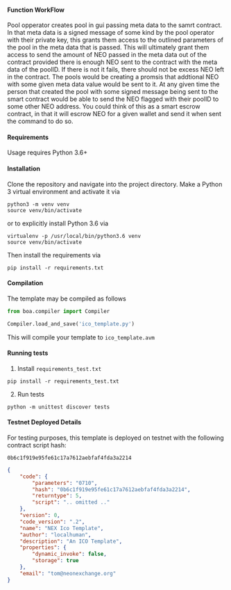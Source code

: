 #### Function WorkFlow

Pool opperator creates pool in gui passing meta data to the samrt contract. In that meta data is a signed message of some kind by the pool operator with their private key, this grants them access to the outlined parameters of the pool in the meta data that is passed. This will ultimately grant them access to send the amount of NEO passed in the meta data out of the contract provided there is enough NEO sent to the contract with the meta data of the poolID. If there is not it fails, there should not be excess NEO left in the contract. The pools would be creating a promsis that addtional NEO with some given meta data value would be sent to it. At any given time the person that created the pool with some signed message being sent to the smart contract would be able to send the NEO flagged with their poolID to some other NEO address. You could think of this as a smart escrow contract, in that it will escrow NEO for a given wallet and send it when sent the command to do so.


#### Requirements

Usage requires Python 3.6+


#### Installation

Clone the repository and navigate into the project directory. 
Make a Python 3 virtual environment and activate it via

```shell
python3 -m venv venv
source venv/bin/activate
```

or to explicitly install Python 3.6 via

    virtualenv -p /usr/local/bin/python3.6 venv
    source venv/bin/activate

Then install the requirements via

```shell
pip install -r requirements.txt
```

#### Compilation

The template may be compiled as follows

```python
from boa.compiler import Compiler

Compiler.load_and_save('ico_template.py')
```


This will compile your template to `ico_template.avm`



#### Running tests

1. Install `requirements_test.txt`

``` 
pip install -r requirements_test.txt

```

2. Run tests

``` 
python -m unittest discover tests
```

#### Testnet Deployed Details

For testing purposes, this template is deployed on testnet with the following contract script hash:

`0b6c1f919e95fe61c17a7612aebfaf4fda3a2214`

```json
{
    "code": {
        "parameters": "0710",
        "hash": "0b6c1f919e95fe61c17a7612aebfaf4fda3a2214",
        "returntype": 5,
        "script": ".. omitted .."
    },
    "version": 0,
    "code_version": ".2",
    "name": "NEX Ico Template",
    "author": "localhuman",
    "description": "An ICO Template",
    "properties": {
        "dynamic_invoke": false,
        "storage": true
    },
    "email": "tom@neonexchange.org"
}
```

